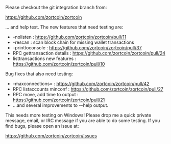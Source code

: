 Please checkout the git integration branch from:

https://github.com/zortcoin/zortcoin

... and help test.  The new features that need testing are:

* -nolisten : https://github.com/zortcoin/zortcoin/pull/11
* -rescan : scan block chain for missing wallet transactions
* -printtoconsole : https://github.com/zortcoin/zortcoin/pull/37
* RPC gettransaction details : https://github.com/zortcoin/zortcoin/pull/24
* listtransactions new features : https://github.com/zortcoin/zortcoin/pull/10

Bug fixes that also need testing:

* -maxconnections= : https://github.com/zortcoin/zortcoin/pull/42
* RPC listaccounts minconf : https://github.com/zortcoin/zortcoin/pull/27
* RPC move, add time to output : https://github.com/zortcoin/zortcoin/pull/21
* ...and several improvements to --help output.

This needs more testing on Windows!  Please drop me a quick private message, email, or IRC message if you are able to do some testing.  If you find bugs, please open an issue at:

https://github.com/zortcoin/zortcoin/issues
